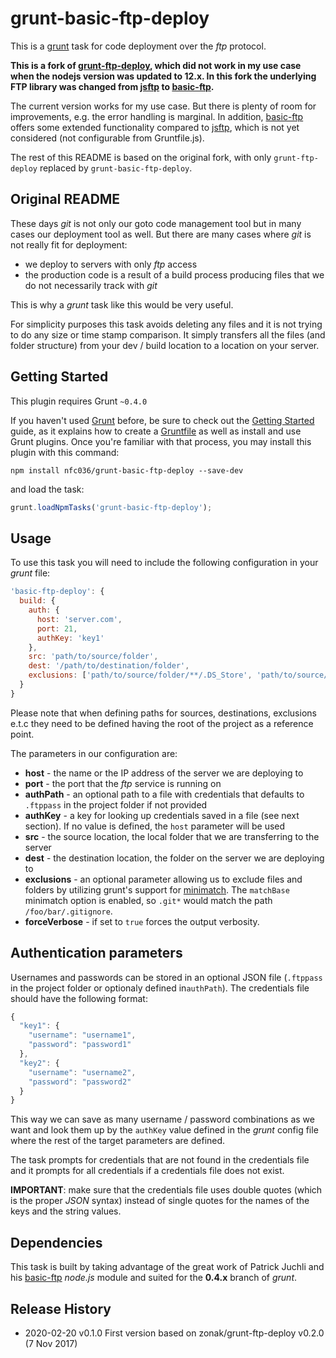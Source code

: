# grunt-basic-ftp-deploy

This is a [grunt](https://github.com/gruntjs/grunt) task for code deployment over the _ftp_ protocol.

**This is a fork of [grunt-ftp-deploy](https://github.com/zonak/grunt-ftp-deploy), which did not work in my use case when the nodejs version was updated to 12.x. In this fork the underlying FTP library was changed from [jsftp](https://github.com/sergi/jsftp) to [basic-ftp](https://github.com/patrickjuchli/basic-ftp).**

The current version works for my use case. But there is plenty of room for improvements, e.g. the error handling is marginal. In addition, [basic-ftp](https://github.com/patrickjuchli/basic-ftp) offers some extended functionality compared to [jsftp](https://github.com/sergi/jsftp), which is not yet considered (not configurable from Gruntfile.js).

The rest of this README is based on the original fork, with only `grunt-ftp-deploy` replaced by `grunt-basic-ftp-deploy`.

## Original README

These days _git_ is not only our goto code management tool but in many cases our deployment tool as well. But there are many cases where _git_ is not really fit for deployment:

- we deploy to servers with only _ftp_ access
- the production code is a result of a build process producing files that we do not necessarily track with _git_

This is why a _grunt_ task like this would be very useful.

For simplicity purposes this task avoids deleting any files and it is not trying to do any size or time stamp comparison. It simply transfers all the files (and folder structure) from your dev / build location to a location on your server.

## Getting Started

This plugin requires Grunt `~0.4.0`

If you haven't used [Grunt](http://gruntjs.com/) before, be sure to check out the [Getting Started](http://gruntjs.com/getting-started) guide, as it explains how to create a [Gruntfile](http://gruntjs.com/sample-gruntfile) as well as install and use Grunt plugins. Once you're familiar with that process, you may install this plugin with this command:

```shell
npm install nfc036/grunt-basic-ftp-deploy --save-dev
```

and load the task:

```javascript
grunt.loadNpmTasks('grunt-basic-ftp-deploy');
```

## Usage

To use this task you will need to include the following configuration in your _grunt_ file:

```javascript
'basic-ftp-deploy': {
  build: {
    auth: {
      host: 'server.com',
      port: 21,
      authKey: 'key1'
    },
    src: 'path/to/source/folder',
    dest: '/path/to/destination/folder',
    exclusions: ['path/to/source/folder/**/.DS_Store', 'path/to/source/folder/**/Thumbs.db', 'path/to/dist/tmp']
  }
}
```

Please note that when defining paths for sources, destinations, exclusions e.t.c they need to be defined having the root of the project as a reference point.

The parameters in our configuration are:

- **host** - the name or the IP address of the server we are deploying to
- **port** - the port that the _ftp_ service is running on
- **authPath** - an optional path to a file with credentials that defaults to `.ftppass` in the project folder if not provided
- **authKey** - a key for looking up credentials saved in a file (see next section). If no value is defined, the `host` parameter will be used
- **src** - the source location, the local folder that we are transferring to the server
- **dest** - the destination location, the folder on the server we are deploying to
- **exclusions** - an optional parameter allowing us to exclude files and folders by utilizing grunt's support for [minimatch](https://github.com/isaacs/minimatch). The `matchBase` minimatch option is enabled, so `.git*` would match the path `/foo/bar/.gitignore`.
- **forceVerbose** - if set to `true` forces the output verbosity.

## Authentication parameters

Usernames and passwords can be stored in an optional JSON file (`.ftppass` in the project folder or optionaly defined in`authPath`). The credentials file should have the following format:

```javascript
{
  "key1": {
    "username": "username1",
    "password": "password1"
  },
  "key2": {
    "username": "username2",
    "password": "password2"
  }
}
```

This way we can save as many username / password combinations as we want and look them up by the `authKey` value defined in the _grunt_ config file where the rest of the target parameters are defined.

The task prompts for credentials that are not found in the credentials file and it prompts for all credentials if a credentials file does not exist.

**IMPORTANT**: make sure that the credentials file uses double quotes (which is the proper _JSON_ syntax) instead of single quotes for the names of the keys and the string values.

## Dependencies

This task is built by taking advantage of the great work of Patrick Juchli and his [basic-ftp](https://github.com/patrickjuchli/basic-ftp) _node.js_ module and suited for the **0.4.x** branch of _grunt_.

## Release History

 * 2020-02-20    v0.1.0    First version based on zonak/grunt-ftp-deploy v0.2.0 (7 Nov 2017)
